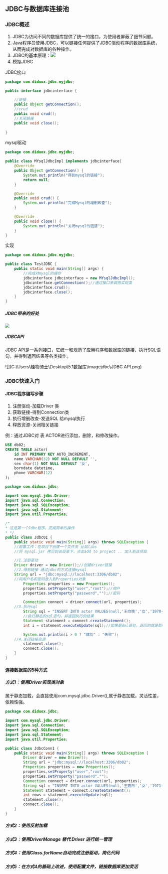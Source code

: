## JDBC与数据库连接池 

### JDBC概述

1. JDBC为访问不同的数据库提供了统一的接口，为使用者屏蔽了细节问题。
2. Java程序员使用JDBC，可以链接任何提供了JDBC驱动程序的数据库系统，从而完成对数据库的各种操作。
3. JDBC的基本原理：![](C:\Users\桂物骑士\Desktop\5.1数据库\imagejdbc\JDBC的原理数据图.png)
4. 模拟JDBC

JDBC接口

```java
package com.diduox.jdbc.myjdbc;

public interface jdbcinterface {

    //链接
    public Object getConnection();
    //crud
    public void crud();
    //关闭链接
    public void close();
    
}
```

mysql驱动

```java
package com.diduox.jdbc.myjdbc;

public class MYsqlJdbcImpl implements jdbcinterface{
    @Override
    public Object getConnection() {
        System.out.println("得到mysql的链接");
        return null;
    }

    @Override
    public void crud() {
        System.out.println("完成Mysql的增删改查");
    }

    @Override
    public void close() {
        System.out.println("关闭mysql的链接");
    }
}

```

实现

```java
package com.diduox.jdbc.myjdbc;

public class TestJDBC {
    public static void main(String[] args) {
        //完成对mysql的操作
        jdbcinterface jdbcinterface = new MYsqlJdbcImpl();
        jdbcinterface.getConnection();//通过接口来调用实现类
        jdbcinterface.crud();
        jdbcinterface.close();
    }
}
```

##### JDBC带来的好处

<img src="C:\Users\桂物骑士\Desktop\5.1数据库\imagejdbc\JDBC好处.png" style="zoom: 80%;" />

##### JDBCAPI

JDBC API是一系列接口，它统一和规范了应用程序和数据库的链接、执行SQL语句，并得到返回结果等各类操作。

![](C:\Users\桂物骑士\Desktop\5.1数据库\imagejdbc\JDBC API.png)

### JDBC快速入门

#### JDBC程序编写步骤

1. 注册驱动-加载Driver 类
2. 获取链接-得到Connection类
3. 执行增删改查-发送SQL 给mysql执行
4. 释放资源-关闭相关链接

例：通过JDBC对 表 ACTOR进行添加，删除，和修改操作。

```sql
USE db02;
CREATE TABLE actor(
	id INT PRIMARY KEY AUTO_INCREMENT,
    name VARCHAR(32) NOT NULL DEFAULT '',
    sex char(1) NOT NULL DEFAULT '女',
    borndate datetime,
    phone VARCHAR(12)
);
```

```java
package com.diduox.jdbc;

import com.mysql.jdbc.Driver;
import java.sql.Connection;
import java.sql.SQLException;
import java.sql.Statement;
import java.util.Properties;

/*
* 这是第一个Jdbc程序，完成简单的操作
* */
public class Jdbc01 {
    public static void main(String[] args) throws SQLException {
    //前置工作：在项目下创建一个文件夹 比如libs
    //将 mysql.jar 拷贝到该目录下，点击add to project .. 加入到该项目

    //1.注册驱动
    Driver driver = new Driver();//创建driver链接
    //2.得到链接 通过jdbc的方式连接mysql
    String url = "jdbc:mysql://localhost:3306/db02";
    //将用户名和密码放入到Properties对象
        Properties properties = new Properties();
        properties.setProperty("user","root");//用户
        properties.setProperty("password","");//密码

        Connection connect = driver.connect(url, properties);
    //3.执行sql
        String sql = "INSERT INTO actor VALUES(null,'王向晚','女','1970-11-11','110')";
        //执行静态的sql语句，并返回执行的结果
        Statement statement = connect.createStatement();
        int i = statement.executeUpdate(sql);//如果是dml语句，返回的就是影响的行数

        System.out.println(i > 0 ? "成功" : "失败");
    //4.关闭链接资源
        statement.close();
        connect.close();
    }
}

```

#### 连接数据库的5种方式

##### 方式1：使用Driver实现类对象

属于静态加载，会直接使用com.mysql.jdbc.Driver(),属于静态加载，灵活性差，依赖性强。

```java
package com.diduox.jdbc;

import com.mysql.jdbc.Driver;
import java.sql.Connection;
import java.sql.SQLException;
import java.sql.Statement;
import java.util.Properties;

public class JdbcConn1 {
    public static void main(String[] args) throws SQLException {
        Driver driver = new Driver();
        String url = "jdbc:mysql://localhost:3306/db02";
        Properties properties = new Properties();
        properties.setProperty("user","root");
        properties.setProperty("password","");
        Connection connect = driver.connect(url, properties);
        String sql = "INSERT INTO actor VALUES(null,'王嘉然','女','1971-12-12','120')";
        Statement statement = connect.createStatement();
        int rows = statement.executeUpdate(sql);
        statement.close();
        connect.close();
    }
}

```

##### 方式2：使用反射加载



##### 方式3：使用DriverManage 替代 Driver 进行统一管理



##### 方式4：使用Class.forName自动完成注册驱动，简化代码



##### 方式5：在方式4的基础上改进，使用配置文件，链接数据库更加灵活
